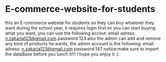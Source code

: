 # E-commerce-website-for-students
this an E-commerce website for students so they can buy whatever they want during the school year, it requires login first so you can start buying what you want, you can use the following accout:
    email adress: n.zakaria123@gmail.com
    password:123
also the admin can add and remove any kind of products he wants, the admin account is the following:
     email adress: n.zakaria123@gmail.com
     password:147
notice:make sure to import the dataBase before you lunch it!!!
I hope you enjoy it :)

